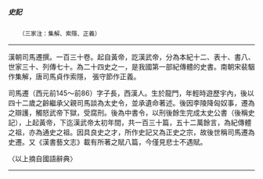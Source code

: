 

##### 史記
　　`（三家注：集解、索隱、正義）`

* * *

漢朝司馬遷撰。一百三十卷。起自黃帝，訖漢武帝，分為本紀十二、表十、書八、世家三十、列傳七十。為二十四史之一，是我國第一部紀傳體的史書。南朝宋裴駰作集解，唐司馬貞作索隱， 張守節作正義。

司馬遷（西元前145～前86）字子長，西漢人。生於龍門，年輕時遊歷宇內，後以四十二歲之齡繼承父親司馬談為太史令，並承遺命著述。後因李陵降匈奴事，遷為之辯護，觸怒武帝下獄，受腐刑。後為中書令，以刑後餘生完成太史公書（後稱史記），上起黃帝，下迄漢武帝太初年間，共一百三十篇，五十二萬餘言，為紀傳體之祖，亦為通史之祖。因具良史之才，所作史記又為正史之宗，故後世稱司馬遷為史遷。又《漢書藝文志》載有所著之賦八篇，今僅見悲士不遇賦。

〈以上摘自國語辭典〉

* * *
